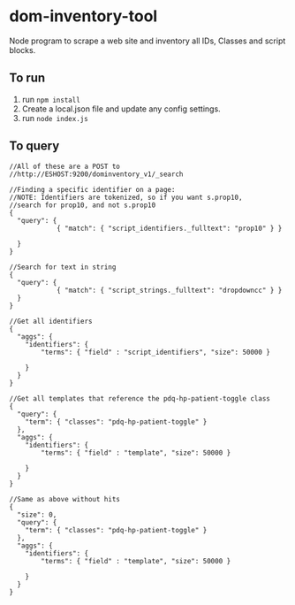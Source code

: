 # dom-inventory-tool
Node program to scrape a web site and inventory all IDs, Classes and script blocks.


## To run
1. run `npm install`
2. Create a local.json file and update any config settings.
2. run `node index.js`

## To query
```
//All of these are a POST to 
//http://ESHOST:9200/dominventory_v1/_search

//Finding a specific identifier on a page:
//NOTE: Identifiers are tokenized, so if you want s.prop10,
//search for prop10, and not s.prop10
{
  "query": {
			{ "match": { "script_identifiers._fulltext": "prop10" } }
		
  }
}

//Search for text in string
{
  "query": {
			{ "match": { "script_strings._fulltext": "dropdowncc" } }
  }
}

//Get all identifiers
{
  "aggs": {
	"identifiers": {
		"terms": { "field" : "script_identifiers", "size": 50000 }
		
	}
  }
}

//Get all templates that reference the pdq-hp-patient-toggle class
{
  "query": {
	"term": { "classes": "pdq-hp-patient-toggle" }
  },
  "aggs": {
	"identifiers": {
		"terms": { "field" : "template", "size": 50000 }
		
	}
  }
}

//Same as above without hits
{
  "size": 0,
  "query": {
	"term": { "classes": "pdq-hp-patient-toggle" }
  },
  "aggs": {
	"identifiers": {
		"terms": { "field" : "template", "size": 50000 }
		
	}
  }
}
```
